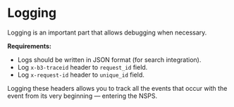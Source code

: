 # Logging

Logging is an important part that allows debugging when necessary.

**Requirements:**

- Logs should be written in JSON format (for search integration).
- Log `x-b3-traceid` header to `request_id` field.
- Log `x-request-id` header to `unique_id` field.

Logging these headers allows you to track all the events that occur with the event from its very beginning — entering the NSPS.